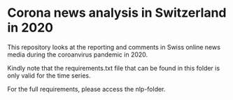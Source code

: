 # Corona news analysis in Switzerland in 2020

This repository looks at the reporting and comments in Swiss online news media during the coroanvirus pandemic in 2020.

Kindly note that the requirements.txt file that can be found in this folder is only valid for the time series.


For the full requirements, please access the nlp-folder.
